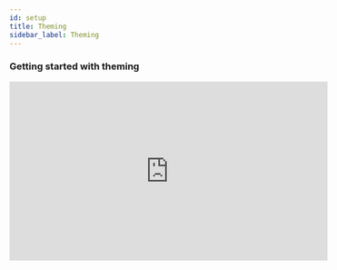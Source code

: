 ```yaml
---
id: setup
title: Theming
sidebar_label: Theming
---
```


### Getting started with theming
<iframe width="560" height="315" src="https://www.youtube.com/embed/K07bMRuzXfc?rel=0" frameborder="0" allow="accelerometer; autoplay; encrypted-media; gyroscope; picture-in-picture" allowFullScreen></iframe>
